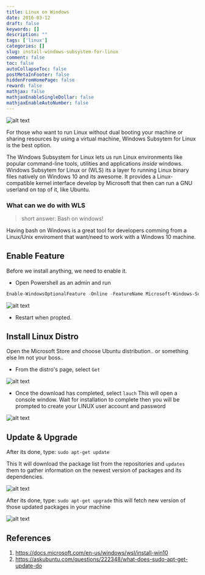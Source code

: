 ```yaml
---
title: Linux on Windows
date: 2016-03-12
draft: false
keywords: []
description: ""
tags: ['linux']
categories: []
slug: install-windows-subsystem-for-linux
comment: false
toc: false
autoCollapseToc: false
postMetaInFooter: false
hiddenFromHomePage: false
reward: false
mathjax: false
mathjaxEnableSingleDollar: false
mathjaxEnableAutoNumber: false
---
```



![alt text][img0]

For those who want to run Linux without dual booting your machine or  sharing resources by using a virtual machine, Windows Subsytem for Linux is the best option.

The Windows Subsystem for Linux lets us run Linux environments like popular command-line tools, utilities and applications *inside* windows.
Windows Subsytem for Linux or (WLS) its a layer fo running Linux binary files natively on Windows 10 and its awesome.  It provides a Linux-compatible kernel interface develop by Microsoft that then can run a GNU userland on top of it, like Ubuntu.

### What can we do with WLS

> short answer: Bash on windows!

Having bash on Windows is a great tool for developers comming from a Linux/Unix enviroment that want/need to work with a Windows 10 machine.





<!--more-->

## Enable Feature
Before we install anything, we need to enable it.

- Open Powershell as an admin and run

```PowerShell
Enable-WindowsOptionalFeature -Online -FeatureName Microsoft-Windows-Subsystem-Linux
```


![alt text][img1]

- Restart when propted.


## Install Linux Distro

Open the Microsoft Store and choose Ubuntu distribution.. or something else Im not your boss..

- From the distro's page, select `Get`


![alt text][img3]


- Once the download has completed, select `lauch`
This will open a console window. Wait for installation to complete then you will be prompted to create your LINUX user account and password

![alt text][img4]

## Update & Upgrade

After its done, type: `sudo apt-get update`

This It will download the package list from the repositories and `updates` them to gather information on the newest version of packages and its dependencies.

![alt text][img5]

After its done, type: `sudo apt-get upgrade`
this will fetch new version of those updated packages in your machine

![alt text][img6]





## References



1. https://docs.microsoft.com/en-us/windows/wsl/install-win10
2. https://askubuntu.com/questions/222348/what-does-sudo-apt-get-update-do


[img0]: /images/install-windows-subsystem-for-linux/bashonwindows0.png
[img1]: /images/install-windows-subsystem-for-linux/bashonwindows1.png
[img2]: /images/install-windows-subsystem-for-linux/bashonwindows2.png
[img3]: /images/install-windows-subsystem-for-linux/bashonwindows3.png
[img4]: /images/install-windows-subsystem-for-linux/bashonwindows4.png
[img5]: /images/install-windows-subsystem-for-linux/bashonwindows5.png
[img6]: /images/install-windows-subsystem-for-linux/bashonwindows6.png